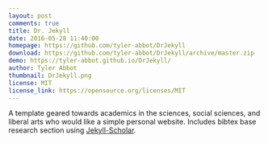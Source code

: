```yaml
---
layout: post
comments: true
title: Dr. Jekyll
date: 2016-05-28 11:40:00
homepage: https://github.com/tyler-abbot/DrJekyll
download: https://github.com/tyler-abbot/DrJekyll/archive/master.zip
demo: https://tyler-abbot.github.io/DrJekyll/
author: Tyler Abbot
thumbnail: DrJekyll.png
license: MIT
license_link: https://opensource.org/licenses/MIT
---
```


A template geared towards academics in the sciences, social sciences, and liberal arts who would like a simple personal website. Includes bibtex base research section using [Jekyll-Scholar](https://github.com/inukshuk/jekyll-scholar).
